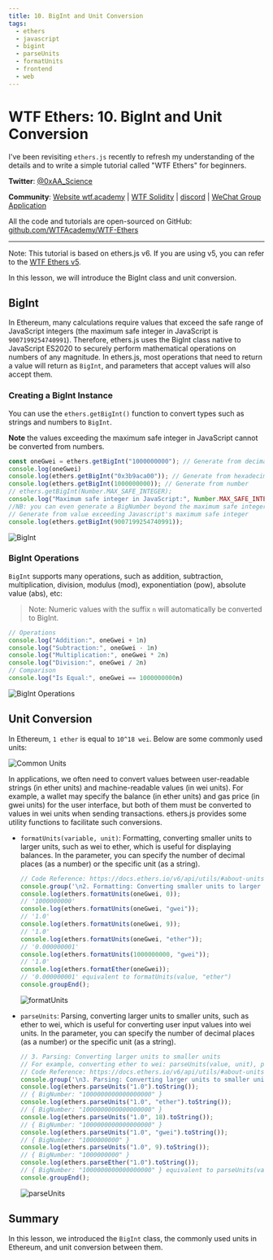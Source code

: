 ```yaml
---
title: 10. BigInt and Unit Conversion
tags:
  - ethers
  - javascript
  - bigint
  - parseUnits
  - formatUnits
  - frontend
  - web
---
```


# WTF Ethers: 10. BigInt and Unit Conversion

I've been revisiting `ethers.js` recently to refresh my understanding of the details and to write a simple tutorial called "WTF Ethers" for beginners.

**Twitter**: [@0xAA_Science](https://twitter.com/0xAA_Science)

**Community**: [Website wtf.academy](https://wtf.academy) | [WTF Solidity](https://github.com/AmazingAng/WTF-Solidity) | [discord](https://discord.gg/5akcruXrsk) | [WeChat Group Application](https://docs.google.com/forms/d/e/1FAIpQLSe4KGT8Sh6sJ7hedQRuIYirOoZK_85miz3dw7vA1-YjodgJ-A/viewform?usp=sf_link)

All the code and tutorials are open-sourced on GitHub: [github.com/WTFAcademy/WTF-Ethers](https://github.com/WTFAcademy/WTF-Ethers)

-----

Note: This tutorial is based on ethers.js v6. If you are using v5, you can refer to the [WTF Ethers v5](https://github.com/WTFAcademy/WTF-Ethers/tree/wtf-ethers-v5).

In this lesson, we will introduce the BigInt class and unit conversion.

## BigInt

In Ethereum, many calculations require values that exceed the safe range of JavaScript integers (the maximum safe integer in JavaScript is `9007199254740991`). Therefore, ethers.js uses the BigInt class native to JavaScript ES2020 to securely perform mathematical operations on numbers of any magnitude. In ethers.js, most operations that need to return a value will return as `BigInt`, and parameters that accept values will also accept them.

### Creating a BigInt Instance

You can use the `ethers.getBigInt()` function to convert types such as strings and numbers to `BigInt`.

**Note** the values exceeding the maximum safe integer in JavaScript cannot be converted from numbers.

```js
const oneGwei = ethers.getBigInt("1000000000"); // Generate from decimal string
console.log(oneGwei)
console.log(ethers.getBigInt("0x3b9aca00")); // Generate from hexadecimal string
console.log(ethers.getBigInt(1000000000)); // Generate from number
// ethers.getBigInt(Number.MAX_SAFE_INTEGER);
console.log("Maximum safe integer in JavaScript:", Number.MAX_SAFE_INTEGER)
//NB: you can even generate a BigNumber beyond the maximum safe integer if you run the code in a Node.js environment with the `harmony` or `harmony-BigInt` flag enabled. The use of the native BigInt type allows for handling larger integers without encountering the expected in other environment error.
// Generate from value exceeding Javascript's maximum safe integer
console.log(ethers.getBigInt(9007199254740991));

```

![BigInt](img/10-1.png)

### BigInt Operations

`BigInt` supports many operations, such as addition, subtraction, multiplication, division, modulus (mod), exponentiation (pow), absolute value (abs), etc:

> Note: Numeric values with the suffix `n` will automatically be converted to BigInt.

```js
// Operations
console.log("Addition:", oneGwei + 1n)
console.log("Subtraction:", oneGwei - 1n)
console.log("Multiplication:", oneGwei * 2n)
console.log("Division:", oneGwei / 2n)
// Comparison
console.log("Is Equal:", oneGwei == 1000000000n)
```

![BigInt Operations](img/10-2.png)

## Unit Conversion

In Ethereum, `1 ether` is equal to `10^18 wei`. Below are some commonly used units:

![Common Units](img/10-3.png)

In applications, we often need to convert values between user-readable strings (in ether units) and machine-readable values (in wei units). For example, a wallet may specify the balance (in ether units) and gas price (in gwei units) for the user interface, but both of them must be converted to values in wei units when sending transactions. ethers.js provides some utility functions to facilitate such conversions.

- `formatUnits(variable, unit)`: Formatting, converting smaller units to larger units, such as wei to ether, which is useful for displaying balances. In the parameter, you can specify the number of decimal places (as a number) or the specific unit (as a string).

    ```js
    // Code Reference: https://docs.ethers.io/v6/api/utils/#about-units
    console.group('\n2. Formatting: Converting smaller units to larger units, formatUnits');
    console.log(ethers.formatUnits(oneGwei, 0));
    // '1000000000'
    console.log(ethers.formatUnits(oneGwei, "gwei"));
    // '1.0'
    console.log(ethers.formatUnits(oneGwei, 9));
    // '1.0'
    console.log(ethers.formatUnits(oneGwei, "ether"));
    // '0.000000001'
    console.log(ethers.formatUnits(1000000000, "gwei"));
    // '1.0'
    console.log(ethers.formatEther(oneGwei));
    // '0.000000001' equivalent to formatUnits(value, "ether")
    console.groupEnd();
    ```

    ![formatUnits](img/10-4.png)

- `parseUnits`: Parsing, converting larger units to smaller units, such as ether to wei, which is useful for converting user input values into wei units. In the parameter, you can specify the number of decimal places (as a number) or the specific unit (as a string).

    ```js
    // 3. Parsing: Converting larger units to smaller units
    // For example, converting ether to wei: parseUnits(value, unit), parseUnits defaults to ether unit
    // Code Reference: https://docs.ethers.io/v6/api/utils/#about-units
    console.group('\n3. Parsing: Converting larger units to smaller units, parseUnits');
    console.log(ethers.parseUnits("1.0").toString());
    // { BigNumber: "1000000000000000000" }
    console.log(ethers.parseUnits("1.0", "ether").toString());
    // { BigNumber: "1000000000000000000" }
    console.log(ethers.parseUnits("1.0", 18).toString());
    // { BigNumber: "1000000000000000000" }
    console.log(ethers.parseUnits("1.0", "gwei").toString());
    // { BigNumber: "1000000000" }
    console.log(ethers.parseUnits("1.0", 9).toString());
    // { BigNumber: "1000000000" }
    console.log(ethers.parseEther("1.0").toString());
    // { BigNumber: "1000000000000000000" } equivalent to parseUnits(value, "ether")
    console.groupEnd();
    ```

    ![parseUnits](img/10-5.png)

## Summary

In this lesson, we introduced the `BigInt` class, the commonly used units in Ethereum, and unit conversion between them.
